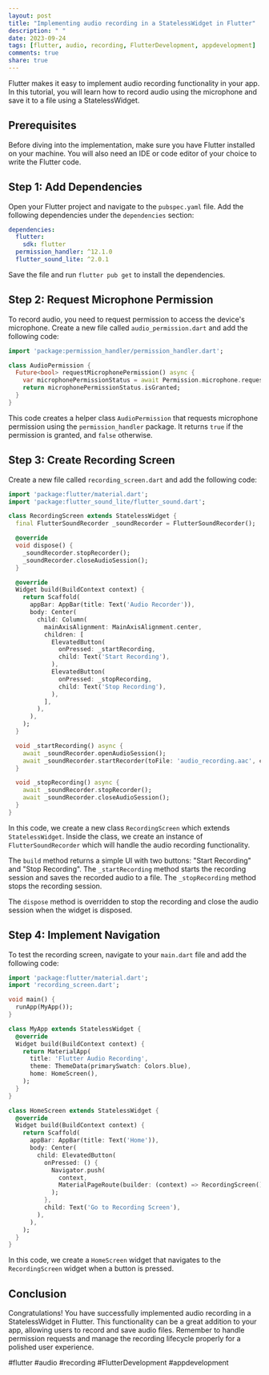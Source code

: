 ```yaml
---
layout: post
title: "Implementing audio recording in a StatelessWidget in Flutter"
description: " "
date: 2023-09-24
tags: [flutter, audio, recording, FlutterDevelopment, appdevelopment]
comments: true
share: true
---
```


Flutter makes it easy to implement audio recording functionality in your app. In this tutorial, you will learn how to record audio using the microphone and save it to a file using a StatelessWidget.

## Prerequisites

Before diving into the implementation, make sure you have Flutter installed on your machine. You will also need an IDE or code editor of your choice to write the Flutter code.

## Step 1: Add Dependencies

Open your Flutter project and navigate to the `pubspec.yaml` file. Add the following dependencies under the `dependencies` section:

```yaml
dependencies:
  flutter:
    sdk: flutter
  permission_handler: ^12.1.0
  flutter_sound_lite: ^2.0.1
```

Save the file and run `flutter pub get` to install the dependencies.

## Step 2: Request Microphone Permission

To record audio, you need to request permission to access the device's microphone. Create a new file called `audio_permission.dart` and add the following code:

```dart
import 'package:permission_handler/permission_handler.dart';

class AudioPermission {
  Future<bool> requestMicrophonePermission() async {
    var microphonePermissionStatus = await Permission.microphone.request();
    return microphonePermissionStatus.isGranted;
  }
}
```

This code creates a helper class `AudioPermission` that requests microphone permission using the `permission_handler` package. It returns `true` if the permission is granted, and `false` otherwise.

## Step 3: Create Recording Screen

Create a new file called `recording_screen.dart` and add the following code:

```dart
import 'package:flutter/material.dart';
import 'package:flutter_sound_lite/flutter_sound.dart';

class RecordingScreen extends StatelessWidget {
  final FlutterSoundRecorder _soundRecorder = FlutterSoundRecorder();

  @override
  void dispose() {
    _soundRecorder.stopRecorder();
    _soundRecorder.closeAudioSession();
  }

  @override
  Widget build(BuildContext context) {
    return Scaffold(
      appBar: AppBar(title: Text('Audio Recorder')),
      body: Center(
        child: Column(
          mainAxisAlignment: MainAxisAlignment.center,
          children: [
            ElevatedButton(
              onPressed: _startRecording,
              child: Text('Start Recording'),
            ),
            ElevatedButton(
              onPressed: _stopRecording,
              child: Text('Stop Recording'),
            ),
          ],
        ),
      ),
    );
  }

  void _startRecording() async {
    await _soundRecorder.openAudioSession();
    await _soundRecorder.startRecorder(toFile: 'audio_recording.aac', codec: Codec.aacMP4);
  }

  void _stopRecording() async {
    await _soundRecorder.stopRecorder();
    await _soundRecorder.closeAudioSession();
  }
}
```

In this code, we create a new class `RecordingScreen` which extends `StatelessWidget`. Inside the class, we create an instance of `FlutterSoundRecorder` which will handle the audio recording functionality.

The `build` method returns a simple UI with two buttons: "Start Recording" and "Stop Recording". The `_startRecording` method starts the recording session and saves the recorded audio to a file. The `_stopRecording` method stops the recording session.

The `dispose` method is overridden to stop the recording and close the audio session when the widget is disposed.

## Step 4: Implement Navigation

To test the recording screen, navigate to your `main.dart` file and add the following code:

```dart
import 'package:flutter/material.dart';
import 'recording_screen.dart';

void main() {
  runApp(MyApp());
}

class MyApp extends StatelessWidget {
  @override
  Widget build(BuildContext context) {
    return MaterialApp(
      title: 'Flutter Audio Recording',
      theme: ThemeData(primarySwatch: Colors.blue),
      home: HomeScreen(),
    );
  }
}

class HomeScreen extends StatelessWidget {
  @override
  Widget build(BuildContext context) {
    return Scaffold(
      appBar: AppBar(title: Text('Home')),
      body: Center(
        child: ElevatedButton(
          onPressed: () {
            Navigator.push(
              context,
              MaterialPageRoute(builder: (context) => RecordingScreen()),
            );
          },
          child: Text('Go to Recording Screen'),
        ),
      ),
    );
  }
}
```

In this code, we create a `HomeScreen` widget that navigates to the `RecordingScreen` widget when a button is pressed.

## Conclusion

Congratulations! You have successfully implemented audio recording in a StatelessWidget in Flutter. This functionality can be a great addition to your app, allowing users to record and save audio files. Remember to handle permission requests and manage the recording lifecycle properly for a polished user experience.

#flutter #audio #recording #FlutterDevelopment #appdevelopment